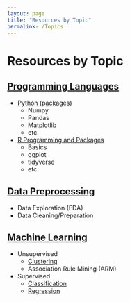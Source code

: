 ```yaml
---
layout: page
title: "Resources by Topic"
permalink: /Topics
---
```

 
# Resources by Topic

## [Programming Languages](Topics/Languages.md)

- [Python (packages)](Topics/Languages/PythonPackages.md) 
    - Numpy
    - Pandas
    - Matplotlib
    - etc.
- [R Programming and Packages](Topics/Languages/RPackages.md)
    - Basics
    - ggplot
    - tidyverse
    - etc.
    
## [Data Preprocessing](Topics/DataPreprocessing.md)
- Data Exploration (EDA)
- Data Cleaning/Preparation
    
## [Machine Learning](Topics/MachineLearning.md)
- Unsupervised
    - [Clustering](Topics/MachineLearning/Clustering.md)
    - Association Rule Mining (ARM)
- Supervised
    - [Classification](Topics/MachineLearning/Classification.md)
    - [Regression](Topics/MachineLearning/Regression.md)